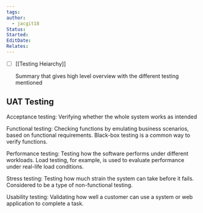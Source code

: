 ```yaml
---
tags: 
author:
  - jacgit18
Status: 
Started: 
EditDate: 
Relates:
---
```

- [ ] [[Testing Heiarchy]] 


   Summary that gives high level overview with the different testing mentioned 

 

 


 


## UAT Testing

Acceptance testing: Verifying whether the whole system works as intended 
 

Functional testing: Checking functions by emulating business scenarios, based on functional requirements. Black-box testing is a common way to verify functions. 

 
Performance testing: Testing how the software performs under different workloads. Load testing, for example, is used to evaluate performance under real-life load conditions. 



Stress testing: Testing how much strain the system can take before it fails. Considered to be a type of non-functional testing. 

 

Usability testing: Validating how well a customer can use a system or web application to complete a task. 




 